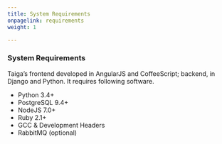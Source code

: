 ```yaml
---
title: System Requirements
onpagelink: requirements
weight: 1

---
```


### System Requirements

Taiga’s frontend developed in AngularJS and CoffeeScript; backend, in Django and Python. It requires following software.

- Python 3.4+
- PostgreSQL 9.4+
- NodeJS 7.0+
- Ruby 2.1+
- GCC &amp; Development Headers
- RabbitMQ (optional)